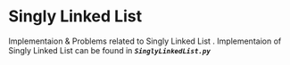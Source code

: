 # Singly Linked List
Implementaion & Problems related to Singly Linked List . 
Implementaion of Singly Linked List can be found in _**``SinglyLinkedList.py``**_
